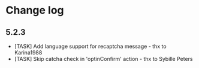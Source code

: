 # Change log

## 5.2.3
* [TASK] Add language support for recaptcha message - thx to Karina1988
* [TASK] Skip catcha check in 'optinConfirm' action - thx to Sybille Peters
